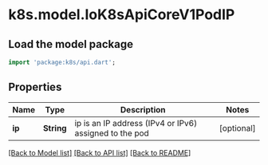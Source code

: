 # k8s.model.IoK8sApiCoreV1PodIP

## Load the model package
```dart
import 'package:k8s/api.dart';
```

## Properties
Name | Type | Description | Notes
------------ | ------------- | ------------- | -------------
**ip** | **String** | ip is an IP address (IPv4 or IPv6) assigned to the pod | [optional] 

[[Back to Model list]](../README.md#documentation-for-models) [[Back to API list]](../README.md#documentation-for-api-endpoints) [[Back to README]](../README.md)


